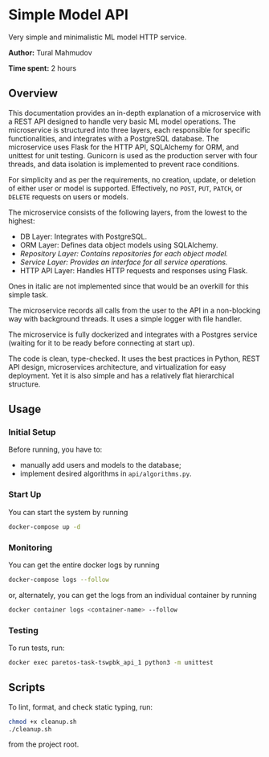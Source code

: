 # Simple Model API

Very simple and minimalistic ML model HTTP service.

**Author:** Tural Mahmudov

**Time spent:** 2 hours

## Overview

This documentation provides an in-depth explanation of a microservice with a REST API designed to handle very basic ML model operations. The microservice is structured into three layers, each responsible for specific functionalities, and integrates with a PostgreSQL database. The microservice uses Flask for the HTTP API, SQLAlchemy for ORM, and unittest for unit testing. Gunicorn is used as the production server with four threads, and data isolation is implemented to prevent race conditions.

For simplicity and as per the requirements, no creation, update, or deletion of either user or model is supported. Effectively, no `POST`, `PUT`, `PATCH`, or `DELETE` requests on users or models.

The microservice consists of the following layers, from the lowest to the highest:

* DB Layer: Integrates with PostgreSQL.
* ORM Layer: Defines data object models using SQLAlchemy.
* _Repository Layer: Contains repositories for each object model._
* _Service Layer: Provides an interface for all service operations._
* HTTP API Layer: Handles HTTP requests and responses using Flask.

Ones in italic are not implemented since that would be an overkill for this simple task.

The microservice records all calls from the user to the API in a non-blocking way with background threads. It uses a simple logger with file handler.

The microservice is fully dockerized and integrates with a Postgres service (waiting for it to be ready before connecting at start up).

The code is clean, type-checked. It uses the best practices in Python, REST API design, microservices architecture, and virtualization for easy deployment. Yet it is also simple and has a relatively flat hierarchical structure.

## Usage

### Initial Setup

Before running, you have to:

- manually add users and models to the database;
- implement desired algorithms in `api/algorithms.py`.

### Start Up

You can start the system by running

```sh
docker-compose up -d
```

### Monitoring

You can get the entire docker logs by running

```sh
docker-compose logs --follow
```

or, alternately, you can get the logs from an individual container by running

```sh
docker container logs <container-name> --follow
```

### Testing

To run tests, run:

```sh
docker exec paretos-task-tswpbk_api_1 python3 -m unittest
```

## Scripts

To lint, format, and check static typing, run:

```sh
chmod +x cleanup.sh
./cleanup.sh
```

from the project root.

